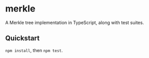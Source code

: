 # merkle

A Merkle tree implementation in TypeScript, along with test suites.

## Quickstart

`npm install`, then `npm test`.